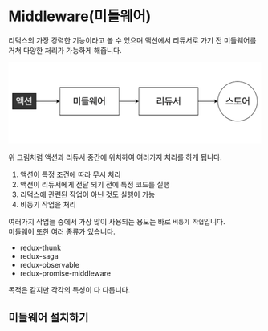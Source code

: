# Middleware(미들웨어)

리덕스의 가장 강력한 기능이라고 볼 수 있으며 액션에서 리듀서로 가기 전 미들웨어를 거쳐 다양한 처리가 가능하게 해줍니다.

![Middleware](../assets/images/middleware.png)

위 그림처럼 액션과 리듀서 중간에 위치하여 여러가지 처리를 하게 됩니다.

1. 액션이 특정 조건에 따라 무시 처리
2. 액션이 리듀서에게 전달 되기 전에 특정 코드를 실행
3. 리덕스에 관련된 작업이 아닌 것도 실행이 가능
4. 비동기 작업을 처리

여러가지 작업들 중에서 가장 많이 사용되는 용도는 바로 `비동기 작업`입니다.<br/>
미들웨어 또한 여러 종류가 있습니다.

- redux-thunk
- redux-saga
- redux-observable
- redux-promise-middleware

목적은 같지만 각각의 특성이 다 다릅니다.

## 미들웨어 설치하기
